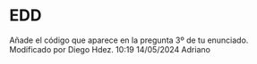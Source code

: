 # EDD
Añade el código que aparece en la pregunta 3º de tu enunciado.
Modificado por Diego Hdez. 10:19 14/05/2024
Adriano

